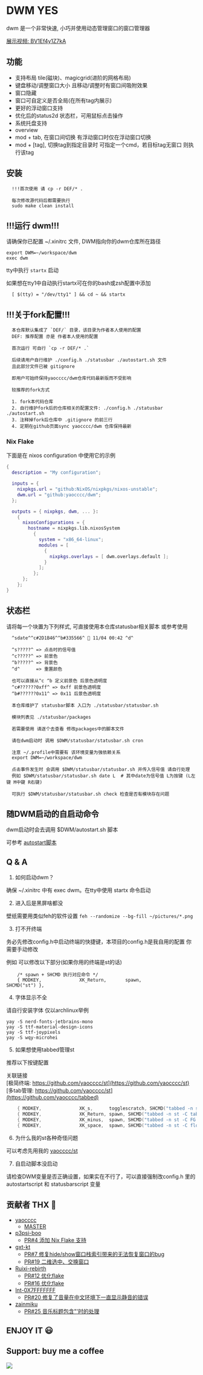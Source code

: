 # DWM YES

dwm 是一个非常快速, 小巧并使用动态管理窗口的窗口管理器

[展示视频: BV1Ef4y1Z7kA](https://www.bilibili.com/video/BV1Ef4y1Z7kA/)

## 功能

- 支持布局 tile(磁块)、magicgrid(进阶的网格布局)
- 键盘移动/调整窗口大小 且移动/调整时有窗口间吸附效果
- 窗口隐藏
- 窗口可自定义是否全局(在所有tag内展示)
- 更好的浮动窗口支持
- 优化后的status2d 状态栏，可用鼠标点击操作
- 系统托盘支持
- overview
- mod + tab, 在窗口间切换 有浮动窗口时仅在浮动窗口切换
- mod + [tag], 切换tag到指定目录时 可指定一个cmd，若目标tag无窗口 则执行该tag

## 安装

```plaintext
  !!!首次使用 请 cp -r DEF/* .

  每次修改源代码后都需要执行
  sudo make clean install
```

## !!!运行 dwm!!!

请确保你已配置 ~/.xinitrc 文件, DWM指向你的dwm仓库所在路径

```plaintext
export DWM=~/workspace/dwm
exec dwm
```

tty中执行 `startx` 启动

如果想在tty1中自动执行startx可在你的bash或zsh配置中添加

```plaintext
  [ $(tty) = "/dev/tty1" ] && cd ~ && startx
```

## !!!关于fork配置!!!

```plaintext
  本仓库默认集成了 `DEF/` 目录，该目录为作者本人使用的配置
  DEF: 推荐配置 亦是 作者本人使用的配置

  首次运行 可自行 `cp -r DEF/* .`

  后续请用户自行维护 ./config.h ./statusbar ./autostart.sh 文件
  且此部分文件已被 gitignore

  即用户可始终保持yaocccc/dwm仓库代码最新版而不受影响

  较推荐的fork方式

  1. fork本代码仓库
  2. 自行维护fork后的仓库相关的配置文件: ./config.h ./statusbar ./autostart.sh
  3. 注释掉fork后仓库中 .gitignore 的前三行
  4. 定期在github页面sync yaocccc/dwm 仓库保持最新
```

### Nix Flake

下面是在 nixos configuration 中使用它的示例
```nix
{
  description = "My configuration";

  inputs = {
    nixpkgs.url = "github:NixOS/nixpkgs/nixos-unstable";
    dwm.url = "github:yaocccc/dwm";
  };

  outputs = { nixpkgs, dwm, ... }:
    {
      nixosConfigurations = {
        hostname = nixpkgs.lib.nixosSystem
          {
            system = "x86_64-linux";
            modules = [
              {
                nixpkgs.overlays = [ dwm.overlays.default ];
              }
            ];
          };
      };
    };
}
```

## 状态栏

请将每一个块置为下列样式, 可直接使用本仓库statusbar相关脚本 或参考使用

```plaintext
  ^sdate^^c#2D1B46^^b#335566^  11/04 00:42 ^d^

  ^s?????^ => 点击时的信号值
  ^c?????^ => 前景色
  ^b?????^ => 背景色
  ^d^      => 重置颜色

  也可以直接从^c ^b 定义前景色 后景色透明度
  ^c#??????0xff^ => 0xff 前景色透明度
  ^b#??????0x11^ => 0x11 后景色透明度

  本仓库维护了 statusbar脚本 入口为 ./statusbar/statusbar.sh
  
  模块列表见 ./statusbar/packages
  
  若需要使用 请逐个去查看 修改packages中的脚本文件
  
  请在dwm启动时 调用 $DWM/statusbar/statusbar.sh cron

  注意 ~/.profile中需要有 该环境变量为强依赖关系
  export DWM=~/workspace/dwm

  点击事件发生时 会调用 $DWM/statusbar/statusbar.sh 并传入信号值 请自行处理
  例如 $DWM/statusbar/statusbar.sh date L  # 其中date为信号值 L为按键 (L左键 M中键 R右键)

  可执行 $DWM/statusbar/statusbar.sh check 检查是否有模块存在问题
```

## 随DWM启动的自启动命令

dwm启动时会去调用 $DWM/autostart.sh 脚本

可参考 [autostart脚本](https://github.com/yaocccc/dwm/blob/master/DEF/autostart.sh)

## Q & A

1. 如何启动dwm？

确保 ~/.xinitrc 中有 exec dwm。在tty中使用 startx 命令启动

2. 进入后是黑屏啥都没

壁纸需要用类似feh的软件设置 `feh --randomize --bg-fill ~/pictures/*.png`

3. 打不开终端

务必先修改config.h中启动终端的快捷键，本项目的config.h是我自用的配置 你需要手动修改

例如 可以修改以下部分(如果你用的终端是st的话) 

```plaintext
    /* spawn + SHCMD 执行对应命令 */
    { MODKEY,              XK_Return,       spawn,            SHCMD("st") },
```

4. 字体显示不全

请自行安装字体 仅以archlinux举例

```shell
yay -S nerd-fonts-jetbrains-mono
yay -S ttf-material-design-icons
yay -S ttf-joypixels
yay -S wqy-microhei
```

5. 如果想使用tabbed管理st

推荐以下按键配置

关联链接  
[极简终端: https://github.com/yaocccc/st](https://github.com/yaocccc/st)  
[多tab管理: https://github.com/yaocccc/st](https://github.com/yaocccc/tabbed)  

```c
    { MODKEY,              XK_s,      togglescratch, SHCMD("tabbed -n scratchpad -c -r 2 st -w ''") },          /* super s          | 打开st scratchpad      */
    { MODKEY,              XK_Return, spawn, SHCMD("tabbed -n st -C tabbed -c -r 2 st -w ''") },                /* super enter      | 打开st                 */
    { MODKEY,              XK_minus,  spawn, SHCMD("tabbed -n st -C FG -c -r 2 st -w ''") },                    /* super +          | 打开全局st终端         */
    { MODKEY,              XK_space,  spawn, SHCMD("tabbed -n st -C float -c -r 2 st -w ''") },                 /* super space      | 打开浮动st终端         */
```

6. 为什么我的st各种奇怪问题

可以考虑先用我的 [yaocccc/st](https://github.com/yaocccc/st)

7. 自启动脚本没启动

请检查DWM变量是否正确设置，如果实在不行了，可以直接强制改config.h 里的 autostartscript 和 statusbarscript 变量

## 贡献者 THX 🌻

- [yaocccc](https://github.com/yaocccc)
  - [MASTER](#TOP)
- [p3psi-boo](https://github.com/p3psi-boo)
  - [PR#4 添加 Nix Flake 支持](https://github.com/yaocccc/dwm/pull/4)
- [gxt-kt](https://github.com/gxt-kt)
  - [PR#7 修复hide/show窗口栈索引带来的无法恢复窗口的bug](https://github.com/yaocccc/dwm/pull/7)
  - [PR#19 二维选中、交换窗口](https://github.com/yaocccc/dwm/pull/19)
- [Ruixi-rebirth](https://github.com/Ruixi-rebirth)
  - [PR#12 优化flake](https://github.com/yaocccc/dwm/pull/12)
  - [PR#16 优化flake](https://github.com/yaocccc/dwm/pull/16)
- [Int-0X7FFFFFFF](https://github.com/Int-0X7FFFFFFF)
  - [PR#20 修复了音量在中文环境下一直显示静音的错误](https://github.com/yaocccc/dwm/pull/20)
- [zainmiku](https://github.com/zainmiku)
  - [PR#25 音乐标题包含"'时的处理](https://github.com/yaocccc/dwm/pull/25) 

## ENJOY IT 😃

## Support: buy me a coffee

<a href="https://www.buymeacoffee.com/yaocccc" target="_blank">
  <img src="https://github.com/yaocccc/yaocccc/raw/master/qr.png">
</a>
